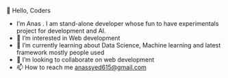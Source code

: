 👋 Hello, Coders
- I’m Anas . I am stand-alone developer whose fun to have experimentals project for development and AI. 
- 👀 I’m interested in Web development
- 🌱 I’m currently learning about Data Science, Machine learning  and latest framework mostly people used 
- 💞️ I’m looking to collaborate on web development
- 📫 How to reach me anassyed615@gmail.com

<!---
Anassyed615/Anassyed615 is a ✨ special ✨ repository because its `README.md` (this file) appears on your GitHub profile.
You can click the Preview link to take a look at your changes.
--->
